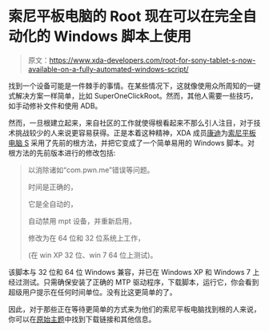 # 索尼平板电脑的 Root 现在可以在完全自动化的 Windows 脚本上使用

> 原文：<https://www.xda-developers.com/root-for-sony-tablet-s-now-available-on-a-fully-automated-windows-script/>

找到一个设备可能是一件棘手的事情。在某些情况下，这就像使用众所周知的一键式解决方案一样简单，比如 SuperOneClickRoot。然而，其他人需要一些技巧，如手动修补文件和使用 ADB。

然而，一旦根建立起来，来自社区的工作就使得根看起来不那么引人注目，对于技术挑战较少的人来说更容易获得。正是本着这种精神，XDA 成员[康迪](http://forum.xda-developers.com/member.php?u=422959)为[索尼平板电脑 S](http://forum.xda-developers.com/showthread.php?t=1491201) 采用了先前的根方法，并把它变成了一个简单易用的 Windows 脚本。对根方法的先前版本进行的修改包括:

> 以消除诸如“com.pwn.me”错误等问题。
> 
> 时间是正确的，
> 
> 它是全自动的，
> 
> 自动禁用 mpt 设备，并重新启用，
> 
> 修改为在 64 位和 32 位系统上工作，
> 
> (在 win XP 32 位、win 7 64 位上测试)。

该脚本与 32 位和 64 位 Windows 兼容，并已在 Windows XP 和 Windows 7 上经过测试。只需确保安装了正确的 MTP 驱动程序，下载脚本，运行它，你会看到超级用户提示在任何时间单位。没有比这更简单的了。

因此，对于那些正在等待更简单的方式来为他们的索尼平板电脑找到根的人来说，你可以在[原始主题](http://forum.xda-developers.com/showthread.php?t=1491201)中找到下载链接和其他信息。